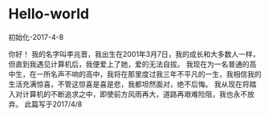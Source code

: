 # Hello-world
初始化-2017-4-8

你好！
我的名字叫李兆晋，我出生在2001年3月7日，我的成长和大多数人一样，但直到我遇见计算机后，我便爱上了她，爱的无法自拔。
我现在为一名普通的高中生，在一所名声不响的高中，我将在那里度过我三年不平凡的一生，我相信我的生活充满惊喜，不管这惊喜是喜是悲，我都坦然面对，绝不后悔。
我从现在将踏入对计算机的不断追求之中，即使前方风雨再大，道路再艰难险阻，我也永不放弃。
此篇写于2017/4/8
